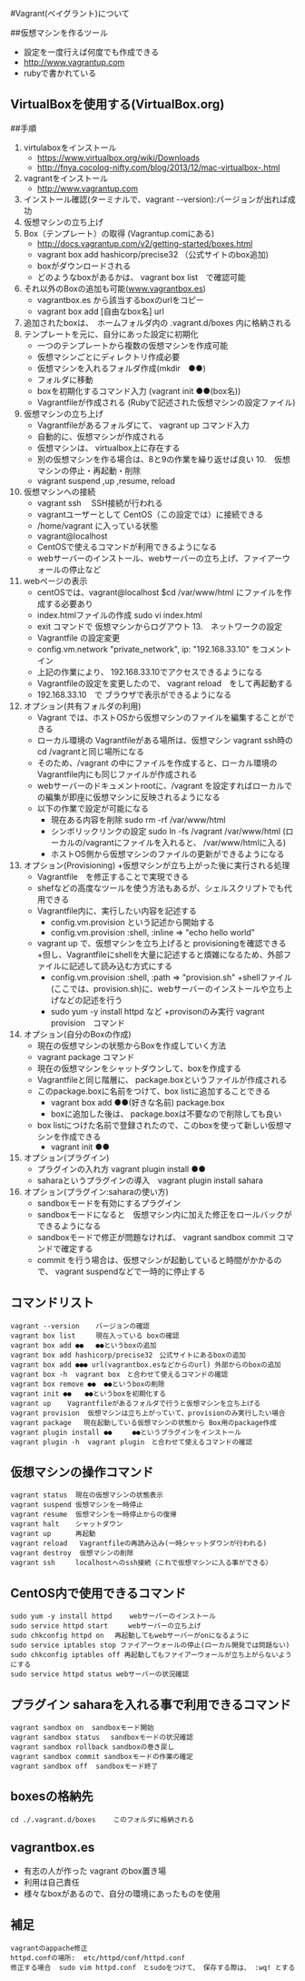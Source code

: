 
#Vagrant(ベイグラント)について

##仮想マシンを作るツール

+ 設定を一度行えば何度でも作成できる
+ http://www.vagrantup.com
+ rubyで書かれている

## VirtualBoxを使用する(VirtualBox.org)

##手順

1. virtulaboxをインストール
    + https://www.virtualbox.org/wiki/Downloads
    + http://fnya.cocolog-nifty.com/blog/2013/12/mac-virtualbox-.html
2. vagrantをインストール
    + http://www.vagrantup.com
3. インストール確認(ターミナルで、vagrant --version):バージョンが出れば成功
4. 仮想マシンの立ち上げ
5. Box（テンプレート）の取得 (Vagrantup.comにある)
    + http://docs.vagrantup.com/v2/getting-started/boxes.html
    + vagrant box add hashicorp/precise32 （公式サイトのbox追加)
    + boxがダウンロードされる
    + どのようなboxがあるかは、 vagrant box list　で確認可能
6. それ以外のBoxの追加も可能(www.vagrantbox.es)
    + vagrantbox.es から該当するboxのurlをコピー
    + vagrant box add [自由なbox名] url
7.  追加されたboxは、　ホームフォルダ内の .vagrant.d/boxes 内に格納される
8. テンプレートを元に、自分にあった設定に初期化
    + 一つのテンプレートから複数の仮想マシンを作成可能
    + 仮想マシンごとにディレクトリ作成必要
    + 仮想マシンを入れるフォルダ作成(mkdir　●●)
    + フォルダに移動
    + boxを初期化するコマンド入力 (vagrant init ●●(box名))
    + Vagrantfileが作成される (Rubyで記述された仮想マシンの設定ファイル)
9. 仮想マシンの立ち上げ
    + Vagrantfileがあるフォルダにて、 vagrant up コマンド入力
    + 自動的に、仮想マシンが作成される
    + 仮想マシンは、 virtualbox上に存在する
    + 別の仮想マシンを作る場合は、8と9の作業を繰り返せば良い
10.　仮想マシンの停止・再起動・削除
    + vagrant suspend ,up ,resume, reload
11. 仮想マシンへの接続
    + vagrant ssh 　SSH接続が行われる
    + vagrantユーザーとして CentOS（この設定では）に接続できる
    + /home/vagrant に入っている状態
    + vagrant@localhost
    + CentOSで使えるコマンドが利用できるようになる
    + webサーバーのインストール、webサーバーの立ち上げ、ファイアーウォールの停止など
12. webページの表示
    + centOSでは、vagrant@localhost $cd /var/www/html にファイルを作成する必要あり
    + index.htmlファイルの作成   sudo vi index.html
    + exit コマンドで 仮想マシンからログアウト
13.　ネットワークの設定
    + Vagrantfile の設定変更
    + config.vm.network "private_network", ip: "192.168.33.10" をコメントイン
    + 上記の作業により、 192.168.33.10でアクセスできるようになる
    + Vagrantfileの設定を変更したので、 vagrant reload　をして再起動する
    + 192.168.33.10　で ブラウザで表示ができるようになる
14. オプション(共有フォルダの利用)
    + Vagrant では、ホストOSから仮想マシンのファイルを編集することができる
    + ローカル環境の Vagrantfileがある場所は、仮想マシン vagrant ssh時の cd /vagrantと同じ場所になる
    + そのため、/vagrant の中にファイルを作成すると、ローカル環境のVagrantfile内にも同じファイルが作成される
    + webサーバーのドキュメントrootに、/vagrant を設定すればローカルでの編集が即座に仮想マシンに反映されるようになる
    + 以下の作業で設定が可能になる
        * 現在ある内容を削除   sudo rm -rf /var/www/html
        * シンボリックリンクの設定 sudo ln -fs /vagrant /var/www/html (ローカルの/vagrantにファイルを入れると、 /var/www/htmlに入る)
        * ホストOS側から仮想マシンのファイルの更新ができるようになる
15. オプション(Provisioning)
    +仮想マシンが立ち上がった後に実行される処理
    + Vagrantfile　を修正することで実現できる
    + shefなどの高度なツールを使う方法もあるが、シェルスクリプトでも代用できる
    + Vagrantfile内に、実行したい内容を記述する
        * config.vm.provision という記述から開始する
        * config.vm.provision :shell, :inline =>  "echo hello world"
    + vagrant up で、仮想マシンを立ち上げると provisioningを確認できる
    +但し、Vagrantfileにshellを大量に記述すると煩雑になるため、外部ファイルに記述して読み込む方式にする
        * config.vm.provision :shell, :path => "provision.sh"
    +shellファイル(ここでは、provision.sh)に、webサーバーのインストールや立ち上げなどの記述を行う
        * sudo yum -y install httpd など
    +provisonのみ実行   vagrant provision　コマンド
16. オプション(自分のBoxの作成)
    + 現在の仮想マシンの状態からBoxを作成していく方法
    + vagrant package コマンド
    + 現在の仮想マシンをシャットダウンして、boxを作成する
    + Vagrantfileと同じ階層に、 package.boxというファイルが作成される
    + このpackage.boxに名前をつけて、box listに追加することできる
        * vagrant box add ●●(好きな名前) package.box
        * boxに追加した後は、 package.boxは不要なので削除しても良い
    + box listにつけた名前で登録されたので、このboxを使って新しい仮想マシンを作成できる
        * vagrant init ●●
17. オプション(プラグイン)
    + プラグインの入れ方  vagrant plugin install ●●
    + saharaというプラグインの導入　vagrant plugin install sahara
18. オプション(プラグイン:saharaの使い方)
    + sandboxモードを有効にするプラグイン
    + sandboxモードになると　仮想マシン内に加えた修正をロールバックができるようになる
    + sandboxモードで修正が問題なければ、 vagrant sandbox commit コマンドで確定する
    + commit を行う場合は、仮想マシンが起動していると時間がかかるので、 vagrant suspendなどで一時的に停止する




## コマンドリスト

    vagrant --version    バージョンの確認
    vagrant box list     現在入っている boxの確認
    vagrant box add ●●   ●●というboxの追加
    vagrant box add hashicorp/precise32　公式サイトにあるboxの追加
    vagrant box add ●●● url(vagrantbox.esなどからのurl) 外部からのboxの追加
    vagrant box -h  vagrant box　と合わせて使えるコマンドの確認
    vagrant box remove ●●  ●●というboxの削除
    vagrant init ●●　　●●というboxを初期化する
    vagrant up    Vagrantfileがあるフォルダで行うと仮想マシンを立ち上げる
    vagrant provision  仮想マシンは立ち上がっていて、provisionのみ実行したい場合
    vagrant package   現在起動している仮想マシンの状態から Box用のpackage作成
    vagrant plugin install ●●　　　●●というプラグインをインストール
    vagrant plugin -h  vagrant plugin　と合わせて使えるコマンドの確認


## 仮想マシンの操作コマンド

    vagrant status  現在の仮想マシンの状態表示
    vagrant suspend 仮想マシンを一時停止
    vagrant resume  仮想マシンを一時停止からの復帰
    vagrant halt    シャットダウン
    vagrant up      再起動
    vagrant reload   Vagrantfileの再読み込み(一時シャットダウンが行われる)
    vagrant destroy  仮想マシンの削除
    vagrant ssh     localhostへのssh接続（これで仮想マシンに入る事ができる）

## CentOS内で使用できるコマンド

    sudo yum -y install httpd 　　webサーバーのインストール
    sudo service httpd start     webサーバーの立ち上げ
    sudo chkconfig httpd on 　再起動してもwebサーバーがonになるように
    sudo service iptables stop ファイアーウォールの停止(ローカル開発では問題ない)
    sudo chkconfig iptables off 再起動してもファイアーウォールが立ち上がらないようにする
    sudo service httpd status webサーバーの状況確認

## プラグイン saharaを入れる事で利用できるコマンド

    vagrant sandbox on  sandboxモード開始
    vagrant sandbox status 　sandboxモードの状況確認
    vagrant sandbox rollback sandboxの巻き戻し
    vagrant sandbox commit sandboxモードの作業の確定
    vagrant sandbox off  sandboxモード終了


## boxesの格納先

    cd ./.vagrant.d/boxes 　　このフォルダに格納される


## vagrantbox.es

+ 有志の人が作った vagrant のbox置き場
+ 利用は自己責任
+ 様々なboxがあるので、自分の環境にあったものを使用


## 補足

    vagrantのappache修正
    httpd.confの場所:  etc/httpd/conf/httpd.conf
    修正する場合  sudo vim httpd.conf　とsudoをつけて、 保存する際は、 :wq! とする
